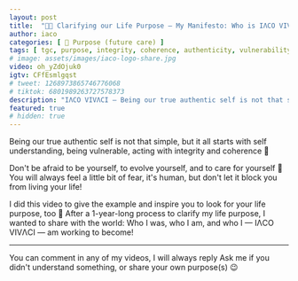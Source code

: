 ```yaml
---
layout: post
title:  "🌈📜 Clarifying our Life Purpose – My Manifesto: Who is IΛCO VIVΛCI?"
author: iaco
categories: [ 🧭 Purpose (future care) ]
tags: [ tgc, purpose, integrity, coherence, authenticity, vulnerability, life  ]
# image: assets/images/iaco-logo-share.jpg
video: oh_yZdOjuk0
igtv: CFfEsmlgqst
# tweet: 1268973865746776068
# tiktok: 6801989263727578373
description: "IΛCO VIVΛCI — Being our true authentic self is not that simple..."
featured: true
# hidden: true
---
```


Being our true authentic self is not that simple, but it all starts with self understanding, being vulnerable, acting with integrity and coherence 🙂

Don't be afraid to be yourself, to evolve yourself, and to care for yourself 💯
You will always feel a little bit of fear, it's human, but don't let it block you from living your life!

I did this video to give the example and inspire you to look for your life purpose, too 🙂
After a 1-year-long process to clarify my life purpose, I wanted to share with the world:
Who I was, who I am, and who I — IΛCO VIVΛCI — am working to become!

___

You can comment in any of my videos, I will always reply
Ask me if you didn't understand something, or share your own purpose(s) 😉
